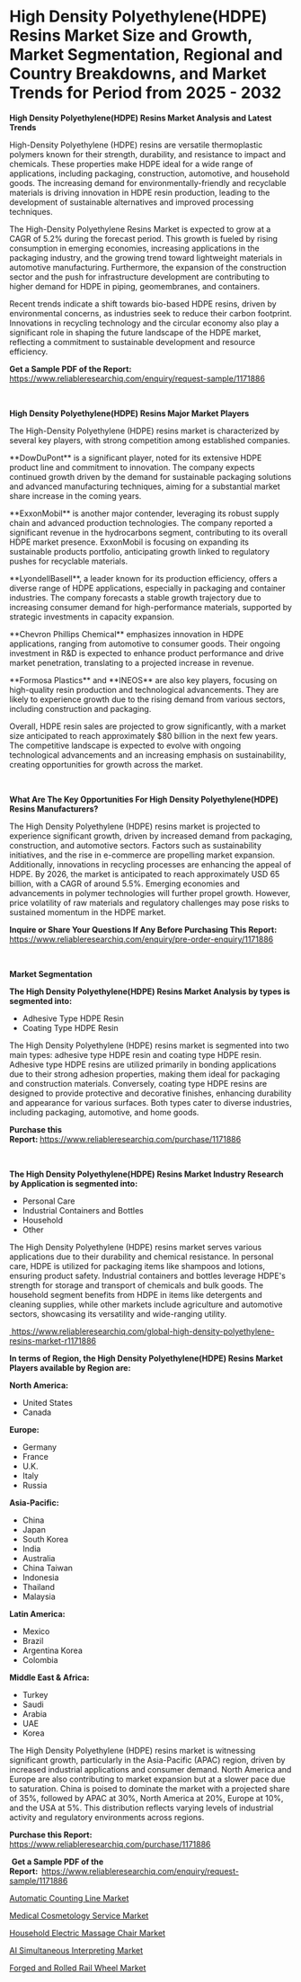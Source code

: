 <p><h1>High Density Polyethylene(HDPE) Resins Market Size and Growth, Market Segmentation, Regional and Country Breakdowns, and Market Trends for Period from 2025 -  2032</h1></p><p><strong>High Density Polyethylene(HDPE) Resins Market Analysis and Latest Trends</strong></p>
<p><p>High-Density Polyethylene (HDPE) resins are versatile thermoplastic polymers known for their strength, durability, and resistance to impact and chemicals. These properties make HDPE ideal for a wide range of applications, including packaging, construction, automotive, and household goods. The increasing demand for environmentally-friendly and recyclable materials is driving innovation in HDPE resin production, leading to the development of sustainable alternatives and improved processing techniques.</p><p>The High-Density Polyethylene Resins Market is expected to grow at a CAGR of 5.2% during the forecast period. This growth is fueled by rising consumption in emerging economies, increasing applications in the packaging industry, and the growing trend toward lightweight materials in automotive manufacturing. Furthermore, the expansion of the construction sector and the push for infrastructure development are contributing to higher demand for HDPE in piping, geomembranes, and containers.</p><p>Recent trends indicate a shift towards bio-based HDPE resins, driven by environmental concerns, as industries seek to reduce their carbon footprint. Innovations in recycling technology and the circular economy also play a significant role in shaping the future landscape of the HDPE market, reflecting a commitment to sustainable development and resource efficiency.</p></p>
<p><strong>Get a Sample PDF of the Report:&nbsp;</strong> <a href="https://www.reliableresearchiq.com/enquiry/request-sample/1171886?utm_campaign=2173&utm_medium=2&utm_source=Github&utm_content=ia&utm_term=02022025&utm_id=high-density-polyethylenehdpe-resins">https://www.reliableresearchiq.com/enquiry/request-sample/1171886</a></p>
<p>&nbsp;</p>
<p><strong>High Density Polyethylene(HDPE) Resins Major Market Players</strong></p>
<p><p>The High-Density Polyethylene (HDPE) resins market is characterized by several key players, with strong competition among established companies.</p><p>**DowDuPont** is a significant player, noted for its extensive HDPE product line and commitment to innovation. The company expects continued growth driven by the demand for sustainable packaging solutions and advanced manufacturing techniques, aiming for a substantial market share increase in the coming years.</p><p>**ExxonMobil** is another major contender, leveraging its robust supply chain and advanced production technologies. The company reported a significant revenue in the hydrocarbons segment, contributing to its overall HDPE market presence. ExxonMobil is focusing on expanding its sustainable products portfolio, anticipating growth linked to regulatory pushes for recyclable materials.</p><p>**LyondellBasell**, a leader known for its production efficiency, offers a diverse range of HDPE applications, especially in packaging and container industries. The company forecasts a stable growth trajectory due to increasing consumer demand for high-performance materials, supported by strategic investments in capacity expansion.</p><p>**Chevron Phillips Chemical** emphasizes innovation in HDPE applications, ranging from automotive to consumer goods. Their ongoing investment in R&D is expected to enhance product performance and drive market penetration, translating to a projected increase in revenue.</p><p>**Formosa Plastics** and **INEOS** are also key players, focusing on high-quality resin production and technological advancements. They are likely to experience growth due to the rising demand from various sectors, including construction and packaging.</p><p>Overall, HDPE resin sales are projected to grow significantly, with a market size anticipated to reach approximately $80 billion in the next few years. The competitive landscape is expected to evolve with ongoing technological advancements and an increasing emphasis on sustainability, creating opportunities for growth across the market.</p></p>
<p>&nbsp;</p>
<p><strong>What Are The Key Opportunities For High Density Polyethylene(HDPE) Resins Manufacturers?</strong></p>
<p><p>The High Density Polyethylene (HDPE) resins market is projected to experience significant growth, driven by increased demand from packaging, construction, and automotive sectors. Factors such as sustainability initiatives, and the rise in e-commerce are propelling market expansion. Additionally, innovations in recycling processes are enhancing the appeal of HDPE. By 2026, the market is anticipated to reach approximately USD 65 billion, with a CAGR of around 5.5%. Emerging economies and advancements in polymer technologies will further propel growth. However, price volatility of raw materials and regulatory challenges may pose risks to sustained momentum in the HDPE market.</p></p>
<p><strong>Inquire or Share Your Questions If Any Before Purchasing This Report:</strong> <a href="https://www.reliableresearchiq.com/enquiry/pre-order-enquiry/1171886?utm_campaign=2173&utm_medium=2&utm_source=Github&utm_content=ia&utm_term=02022025&utm_id=high-density-polyethylenehdpe-resins">https://www.reliableresearchiq.com/enquiry/pre-order-enquiry/1171886</a></p>
<p>&nbsp;</p>
<p><strong>Market Segmentation</strong></p>
<p><strong>The High Density Polyethylene(HDPE) Resins Market Analysis by types is segmented into:</strong></p>
<p><ul><li>Adhesive Type HDPE Resin</li><li>Coating Type HDPE Resin</li></ul></p>
<p><p>The High Density Polyethylene (HDPE) resins market is segmented into two main types: adhesive type HDPE resin and coating type HDPE resin. Adhesive type HDPE resins are utilized primarily in bonding applications due to their strong adhesion properties, making them ideal for packaging and construction materials. Conversely, coating type HDPE resins are designed to provide protective and decorative finishes, enhancing durability and appearance for various surfaces. Both types cater to diverse industries, including packaging, automotive, and home goods.</p></p>
<p><strong>Purchase this Report:&nbsp;</strong><a href="https://www.reliableresearchiq.com/purchase/1171886?utm_campaign=2173&utm_medium=2&utm_source=Github&utm_content=ia&utm_term=02022025&utm_id=high-density-polyethylenehdpe-resins">https://www.reliableresearchiq.com/purchase/1171886</a></p>
<p>&nbsp;</p>
<p><strong>The High Density Polyethylene(HDPE) Resins Market Industry Research by Application is segmented into:</strong></p>
<p><ul><li>Personal Care</li><li>Industrial Containers and Bottles</li><li>Household</li><li>Other</li></ul></p>
<p><p>The High Density Polyethylene (HDPE) resins market serves various applications due to their durability and chemical resistance. In personal care, HDPE is utilized for packaging items like shampoos and lotions, ensuring product safety. Industrial containers and bottles leverage HDPE's strength for storage and transport of chemicals and bulk goods. The household segment benefits from HDPE in items like detergents and cleaning supplies, while other markets include agriculture and automotive sectors, showcasing its versatility and wide-ranging utility.</p></p>
<p><a href="https://www.reliableresearchiq.com/global-high-density-polyethylene-resins-market-r1171886?utm_campaign=2173&utm_medium=2&utm_source=Github&utm_content=ia&utm_term=02022025&utm_id=high-density-polyethylenehdpe-resins">&nbsp;https://www.reliableresearchiq.com/global-high-density-polyethylene-resins-market-r1171886</a></p>
<p><strong>In terms of Region, the High Density Polyethylene(HDPE) Resins Market Players available by Region are:</strong></p>
<p>
    <p> <strong> North America: </strong>
        <ul>
            <li>United States</li>
            <li>Canada</li>
        </ul>
        </p> 
    <p> <strong> Europe: </strong>
        <ul>
            <li>Germany</li>
            <li>France</li>
            <li>U.K.</li>
            <li>Italy</li>
            <li>Russia</li>
        </ul>
        </p> 
    <p> <strong> Asia-Pacific: </strong>
        <ul>
            <li>China</li>
            <li>Japan</li>
            <li>South Korea</li>
            <li>India</li>
            <li>Australia</li>
            <li>China Taiwan</li>
            <li>Indonesia</li>
            <li>Thailand</li>
            <li>Malaysia</li>
        </ul>
        </p> 
    <p> <strong> Latin America: </strong>
        <ul>
            <li>Mexico</li>
            <li>Brazil</li>
            <li>Argentina Korea</li>
            <li>Colombia</li>
        </ul>
        </p> 
    <p> <strong> Middle East & Africa: </strong>
        <ul>
            <li>Turkey</li>
            <li>Saudi</li>
            <li>Arabia</li>
            <li>UAE</li>
            <li>Korea</li>
        </ul>
    </p>
    </p>
<p><p>The High Density Polyethylene (HDPE) resins market is witnessing significant growth, particularly in the Asia-Pacific (APAC) region, driven by increased industrial applications and consumer demand. North America and Europe are also contributing to market expansion but at a slower pace due to saturation. China is poised to dominate the market with a projected share of 35%, followed by APAC at 30%, North America at 20%, Europe at 10%, and the USA at 5%. This distribution reflects varying levels of industrial activity and regulatory environments across regions.</p></p>
<p><strong>Purchase this Report: </strong><a href="https://www.reliableresearchiq.com/purchase/1171886?utm_campaign=2173&utm_medium=2&utm_source=Github&utm_content=ia&utm_term=02022025&utm_id=high-density-polyethylenehdpe-resins">https://www.reliableresearchiq.com/purchase/1171886</a></p>
<p>&nbsp;<strong>Get a Sample PDF of the Report:&nbsp;&nbsp;</strong><a href="https://www.reliableresearchiq.com/enquiry/request-sample/1171886?utm_campaign=2173&utm_medium=2&utm_source=Github&utm_content=ia&utm_term=02022025&utm_id=high-density-polyethylenehdpe-resins">https://www.reliableresearchiq.com/enquiry/request-sample/1171886</a></p>
<p><strong></strong></p>
<p><p><a href="https://www.linkedin.com/pulse/comprehensive-examination-automatic-counting-line-market-basis-h7u1c?utm_campaign=2173&utm_medium=2&utm_source=Github&utm_content=ia&utm_term=02022025&utm_id=high-density-polyethylenehdpe-resins">Automatic Counting Line Market</a></p><p><a href="https://www.linkedin.com/pulse/detailed-examination-medical-cosmetology-service-market-size-mny2f?utm_campaign=2173&utm_medium=2&utm_source=Github&utm_content=ia&utm_term=02022025&utm_id=high-density-polyethylenehdpe-resins">Medical Cosmetology Service Market</a></p><p><a href="https://www.linkedin.com/pulse/strategic-analysis-household-electric-massage-chair-z2scc?utm_campaign=2173&utm_medium=2&utm_source=Github&utm_content=ia&utm_term=02022025&utm_id=high-density-polyethylenehdpe-resins">Household Electric Massage Chair Market</a></p><p><a href="https://www.linkedin.com/pulse/ai-simultaneous-interpreting-ecosystem-mapping-innovation-value-vttlc?utm_campaign=2173&utm_medium=2&utm_source=Github&utm_content=ia&utm_term=02022025&utm_id=high-density-polyethylenehdpe-resins">AI Simultaneous Interpreting Market</a></p><p><a href="https://www.linkedin.com/pulse/whats-next-forged-rolled-rail-wheel-market-look-146-cagr-growth-utsfe?utm_campaign=2173&utm_medium=2&utm_source=Github&utm_content=ia&utm_term=02022025&utm_id=high-density-polyethylenehdpe-resins">Forged and Rolled Rail Wheel Market</a></p></p>